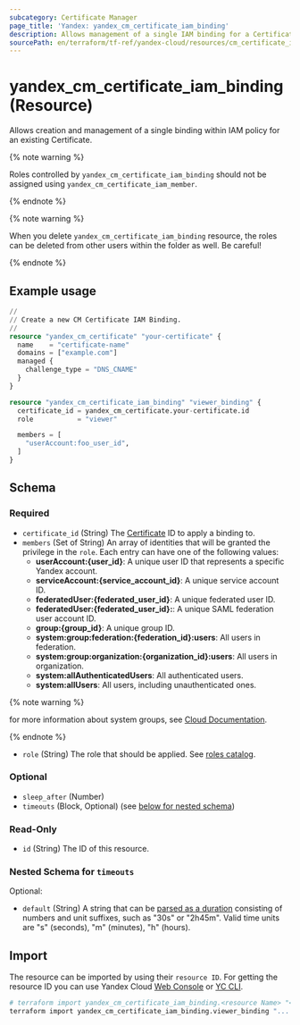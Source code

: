 ```yaml
---
subcategory: Certificate Manager
page_title: 'Yandex: yandex_cm_certificate_iam_binding'
description: Allows management of a single IAM binding for a Certificate Manager.
sourcePath: en/terraform/tf-ref/yandex-cloud/resources/cm_certificate_iam_binding.md
---
```


# yandex_cm_certificate_iam_binding (Resource)

Allows creation and management of a single binding within IAM policy for an existing Certificate.

{% note warning %}

Roles controlled by `yandex_cm_certificate_iam_binding` should not be assigned using `yandex_cm_certificate_iam_member`.

{% endnote %}


{% note warning %}

When you delete `yandex_cm_certificate_iam_binding` resource, the roles can be deleted from other users within the folder as well. Be careful!

{% endnote %}


## Example usage

```terraform
//
// Create a new CM Certificate IAM Binding.
//
resource "yandex_cm_certificate" "your-certificate" {
  name    = "certificate-name"
  domains = ["example.com"]
  managed {
    challenge_type = "DNS_CNAME"
  }
}

resource "yandex_cm_certificate_iam_binding" "viewer_binding" {
  certificate_id = yandex_cm_certificate.your-certificate.id
  role           = "viewer"

  members = [
    "userAccount:foo_user_id",
  ]
}
```

<!-- schema generated by tfplugindocs -->
## Schema

### Required

- `certificate_id` (String) The [Certificate](https://yandex.cloud/docs/certificate-manager/) ID to apply a binding to.
- `members` (Set of String) An array of identities that will be granted the privilege in the `role`. Each entry can have one of the following values:
  * **userAccount:{user_id}**: A unique user ID that represents a specific Yandex account.
  * **serviceAccount:{service_account_id}**: A unique service account ID.
  * **federatedUser:{federated_user_id}**: A unique federated user ID.
  * **federatedUser:{federated_user_id}:**: A unique SAML federation user account ID.
  * **group:{group_id}**: A unique group ID.
  * **system:group:federation:{federation_id}:users**: All users in federation.
  * **system:group:organization:{organization_id}:users**: All users in organization.
  * **system:allAuthenticatedUsers**: All authenticated users.
  * **system:allUsers**: All users, including unauthenticated ones.

{% note warning %}

for more information about system groups, see [Cloud Documentation](https://yandex.cloud/docs/iam/concepts/access-control/system-group).

{% endnote %}

- `role` (String) The role that should be applied. See [roles catalog](https://yandex.cloud/docs/iam/roles-reference).

### Optional

- `sleep_after` (Number)
- `timeouts` (Block, Optional) (see [below for nested schema](#nestedblock--timeouts))

### Read-Only

- `id` (String) The ID of this resource.

<a id="nestedblock--timeouts"></a>
### Nested Schema for `timeouts`

Optional:

- `default` (String) A string that can be [parsed as a duration](https://pkg.go.dev/time#ParseDuration) consisting of numbers and unit suffixes, such as "30s" or "2h45m". Valid time units are "s" (seconds), "m" (minutes), "h" (hours).

## Import

The resource can be imported by using their `resource ID`. For getting the resource ID you can use Yandex Cloud [Web Console](https://console.yandex.cloud) or [YC CLI](https://yandex.cloud/docs/cli/quickstart).

```bash
# terraform import yandex_cm_certificate_iam_binding.<resource Name> "<resource Id> <role Id>"
terraform import yandex_cm_certificate_iam_binding.viewer_binding "... viewer"
```
